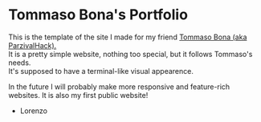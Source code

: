 # Tommaso Bona's Portfolio

This is the template of the site I made for my friend <a href="https://github.com/ParzivalHack">Tommaso Bona (aka ParzivalHack).</a> <br>
It is a pretty simple website, nothing too special, but it follows Tommaso's needs.<br>
It's supposed to have a terminal-like visual appearence.

In the future I will probably make more responsive and feature-rich websites.
It is also my first public website!

- Lorenzo
